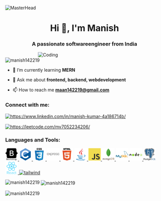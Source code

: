 ![MasterHead](https://cdn.videoplasty.com/animation/chill-coding-programming-lo-fi-animation-stock-animation-21874-1280x720.jpg)


<h1 align="center">Hi 👋, I'm Manish</h1>
<h3 align="center">A passionate softwareengineer from India</h3>

<img align="right" alt="Coding" width="400" src="https://user-images.githubusercontent.com/37551474/113611467-3a567d80-9657-11eb-862b-b07b4f105c6f.gif" >

<p align="left"> <img src="https://komarev.com/ghpvc/?username=manish142219&label=Profile%20views&color=0e75b6&style=flat" alt="manish142219" /> </p>

- 🌱 I’m currently learning **MERN**

- 💬 Ask me about **frontend, backend, webdevelopment**

- 📫 How to reach me **maan142219@gmail.com**

<h3 align="left">Connect with me:</h3>
<p align="left">

 <div style="display: flex, flex-direction: column">
<a href="https://linkedin.com/in/https://www.linkedin.com/in/manish-kumar-4a186714b/" target="blank"><img align="center" src="https://raw.githubusercontent.com/rahuldkjain/github-profile-readme-generator/master/src/images/icons/Social/linked-in-alt.svg" alt="https://www.linkedin.com/in/manish-kumar-4a186714b/" height="50" width="60" /></a>

<a href="https://leetcode.com/mv7052234206/" target="blank"><img align="center" src="https://encrypted-tbn0.gstatic.com/images?q=tbn:ANd9GcT4W15Wyk1NO9JCUW9QevnNTR2CwanUh-UThg&usqp=CAU" alt="https://leetcode.com/mv7052234206/" height="70" width="60" /></a>
</div>
 
</p>

<h3 align="left">Languages and Tools:</h3>
<p align="left"> <a href="https://getbootstrap.com" target="_blank" rel="noreferrer"> <img src="https://raw.githubusercontent.com/devicons/devicon/master/icons/bootstrap/bootstrap-plain-wordmark.svg" alt="bootstrap" width="40" height="40"/> </a> <a href="https://www.cprogramming.com/" target="_blank" rel="noreferrer"> <img src="https://raw.githubusercontent.com/devicons/devicon/master/icons/c/c-original.svg" alt="c" width="40" height="40"/> </a> <a href="https://www.w3schools.com/css/" target="_blank" rel="noreferrer"> <img src="https://raw.githubusercontent.com/devicons/devicon/master/icons/css3/css3-original-wordmark.svg" alt="css3" width="40" height="40"/> </a> <a href="https://expressjs.com" target="_blank" rel="noreferrer"> <img src="https://raw.githubusercontent.com/devicons/devicon/master/icons/express/express-original-wordmark.svg" alt="express" width="40" height="40"/> </a> <a href="https://www.w3.org/html/" target="_blank" rel="noreferrer"> <img src="https://raw.githubusercontent.com/devicons/devicon/master/icons/html5/html5-original-wordmark.svg" alt="html5" width="40" height="40"/> </a> <a href="https://www.java.com" target="_blank" rel="noreferrer"> <img src="https://raw.githubusercontent.com/devicons/devicon/master/icons/java/java-original.svg" alt="java" width="40" height="40"/> </a> <a href="https://developer.mozilla.org/en-US/docs/Web/JavaScript" target="_blank" rel="noreferrer"> <img src="https://raw.githubusercontent.com/devicons/devicon/master/icons/javascript/javascript-original.svg" alt="javascript" width="40" height="40"/> </a> <a href="https://www.mongodb.com/" target="_blank" rel="noreferrer"> <img src="https://raw.githubusercontent.com/devicons/devicon/master/icons/mongodb/mongodb-original-wordmark.svg" alt="mongodb" width="40" height="40"/> </a> <a href="https://www.mysql.com/" target="_blank" rel="noreferrer"> <img src="https://raw.githubusercontent.com/devicons/devicon/master/icons/mysql/mysql-original-wordmark.svg" alt="mysql" width="40" height="40"/> </a> <a href="https://nodejs.org" target="_blank" rel="noreferrer"> <img src="https://raw.githubusercontent.com/devicons/devicon/master/icons/nodejs/nodejs-original-wordmark.svg" alt="nodejs" width="40" height="40"/> </a> <a href="https://www.postgresql.org" target="_blank" rel="noreferrer"> <img src="https://raw.githubusercontent.com/devicons/devicon/master/icons/postgresql/postgresql-original-wordmark.svg" alt="postgresql" width="40" height="40"/> </a> <a href="https://reactjs.org/" target="_blank" rel="noreferrer"> <img src="https://raw.githubusercontent.com/devicons/devicon/master/icons/react/react-original-wordmark.svg" alt="react" width="40" height="40"/> </a> <a href="https://tailwindcss.com/" target="_blank" rel="noreferrer"> <img src="https://www.vectorlogo.zone/logos/tailwindcss/tailwindcss-icon.svg" alt="tailwind" width="40" height="40"/> </a> </p>

<p><img align="left" src="https://github-readme-stats.vercel.app/api/top-langs?username=manish142219&show_icons=true&locale=en&layout=compact" alt="manish142219" /></p>

<p>&nbsp;<img align="center" src="https://github-readme-stats.vercel.app/api?username=manish142219&show_icons=true&locale=en" alt="manish142219" /></p>

<p><img align="center" src="https://github-readme-streak-stats.herokuapp.com/?user=manish142219&" alt="manish142219" /></p>
